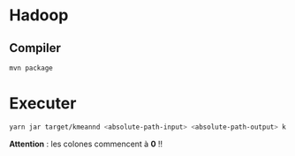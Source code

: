 #  Hadoop
## Compiler

```sh
mvn package
```

# Executer

```sh
yarn jar target/kmeannd <absolute-path-input> <absolute-path-output> k c1 c2 c3
```

**Attention** : les colones commencent à **0** !!
